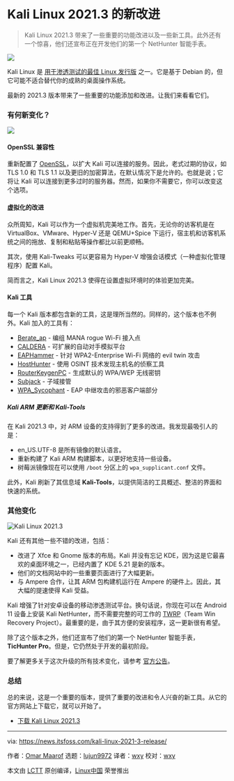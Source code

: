 [#]: subject: "Kali Linux 2021.3 Brings in Kali Live VM Support, New Tools, and Other Improvements"
[#]: via: "https://news.itsfoss.com/kali-linux-2021-3-release/"
[#]: author: "Omar Maarof https://news.itsfoss.com/author/omar/"
[#]: collector: "lujun9972"
[#]: translator: "wxy"
[#]: reviewer: "wxy"
[#]: publisher: "wxy"
[#]: url: "https://linux.cn/article-13798-1.html"

Kali Linux 2021.3 的新改进
======

> Kali Linux 2021.3 带来了一些重要的功能改进以及一些新工具。此外还有一个惊喜，他们还宣布正在开发他们的第一个 NetHunter 智能手表。

![](https://i2.wp.com/news.itsfoss.com/wp-content/uploads/2021/09/kali-linux-2021-3.jpg?w=1200&ssl=1)

Kali Linux 是 [用于渗透测试的最佳 Linux 发行版][1] 之一。它是基于 Debian 的，但它可能不适合替代你的成熟的桌面操作系统。

最新的 2021.3 版本带来了一些重要的功能添加和改进。让我们来看看它们。

### 有何新变化？

![][2]

#### OpenSSL 兼容性

重新配置了 [OpenSSL][3]，以扩大 Kali 可以连接的服务。因此，老式过期的协议，如 TLS 1.0 和 TLS 1.1 以及更旧的加密算法，在默认情况下是允许的。也就是说；它将让 Kali 可以连接到更多过时的服务器。然而，如果你不需要它，你可以改变这个选项。

#### 虚拟化的改进

众所周知，Kali 可以作为一个虚拟机完美地工作。首先，无论你的访客机是在 VirtualBox、VMware、Hyper-V 还是 QEMU+Spice 下运行，宿主机和访客机系统之间的拖放、复制和粘贴等操作都比以前更顺畅。

其次，使用 Kali-Tweaks 可以更容易为 Hyper-V 增强会话模式（一种虚拟化管理程序）配置 Kali。

简而言之，Kali Linux 2021.3 使得在设置虚拟环境时的体验更加完美。

#### Kali 工具

每一个 Kali 版本都包含新的工具，这是理所当然的。同样的，这个版本也不例外。Kali 加入的工具有：

  * [Berate_ap][4] - 编组 MANA rogue Wi-Fi 接入点
  * [CALDERA][5] - 可扩展的自动对手模拟平台
  * [EAPHammer][6] - 针对 WPA2-Enterprise Wi-Fi 网络的 evil twin 攻击
  * [HostHunter][7] - 使用 OSINT 技术发现主机名的侦察工具
  * [RouterKeygenPC][8] - 生成默认的 WPA/WEP 无线密钥
  * [Subjack][9] - 子域接管
  * [WPA_Sycophant][10] - EAP 中继攻击的邪恶客户端部分

##### Kali ARM 更新和 Kali-Tools

在 Kali 2021.3 中，对 ARM 设备的支持得到了更多的改进。我发现最吸引人的是：

  * en_US.UTF-8 是所有镜像的默认语言。
  * 重新构建了 Kali ARM 构建脚本，以更好地支持一些设备。
  * 树莓派镜像现在可以使用 `/boot` 分区上的 `wpa_supplicant.conf` 文件。

此外，Kali 刷新了其信息域 **Kali-Tools**，以提供简洁的工具概述、整洁的界面和快速的系统。

### 其他变化

![Kali Linux 2021.3][11]

Kali 还有其他一些不错的改进，包括：

  * 改进了 Xfce 和 Gnome 版本的布局。Kali 并没有忘记 KDE，因为这是它最喜欢的桌面环境之一，已经内置了 KDE 5.21 是新的版本。
  * 他们的文档网站中的一些重要页面进行了大幅更新。
  * 与 Ampere 合作，让其 ARM 包构建机运行在 Ampere 的硬件上。因此，其大幅的提速使得 Kali 受益。

Kali 增强了针对安卓设备的移动渗透测试平台。换句话说，你现在可以在 Android 11 设备上安装 Kali NetHunter，而不需要完整的可工作的 [TWRP][12]（Team Win Recovery Project）。最重要的是，由于其方便的安装程序，这一更新很有希望。

除了这个版本之外，他们还宣布了他们的第一个 NetHunter 智能手表，**TicHunter Pro**。但是，它仍然处于开发的最初阶段。

要了解更多关于这次升级的所有技术变化，请参考 [官方公告][13]。

### 总结

总的来说，这是一个重要的版本，提供了重要的改进和令人兴奋的新工具。从它的官方网站上下载它，就可以开始了。

- [下载 Kali Linux 2021.3][14]

--------------------------------------------------------------------------------

via: https://news.itsfoss.com/kali-linux-2021-3-release/

作者：[Omar Maarof][a]
选题：[lujun9972][b]
译者：[wxy](https://github.com/wxy)
校对：[wxy](https://github.com/wxy)

本文由 [LCTT](https://github.com/LCTT/TranslateProject) 原创编译，[Linux中国](https://linux.cn/) 荣誉推出

[a]: https://news.itsfoss.com/author/omar/
[b]: https://github.com/lujun9972
[1]: https://itsfoss.com/linux-hacking-penetration-testing/
[2]: https://i1.wp.com/news.itsfoss.com/wp-content/uploads/2021/09/kali-linux-desktop-2021-3.png?w=1200&ssl=1
[3]: https://www.openssl.org/
[4]: https://pkg.kali.org/pkg/berate-ap
[5]: https://pkg.kali.org/pkg/caldera
[6]: https://pkg.kali.org/pkg/eaphammer
[7]: https://pkg.kali.org/pkg/hosthunter
[8]: https://pkg.kali.org/pkg/routerkeygenpc
[9]: https://pkg.kali.org/pkg/subjack
[10]: https://pkg.kali.org/pkg/wpa-sycophant
[11]: https://i0.wp.com/news.itsfoss.com/wp-content/uploads/2021/09/banner-kali-2021.3-release.jpg?w=1200&ssl=1
[12]: http://twrp.me/
[13]: https://www.kali.org/blog/kali-linux-2021-3-release/
[14]: https://www.kali.org/get-kali/
